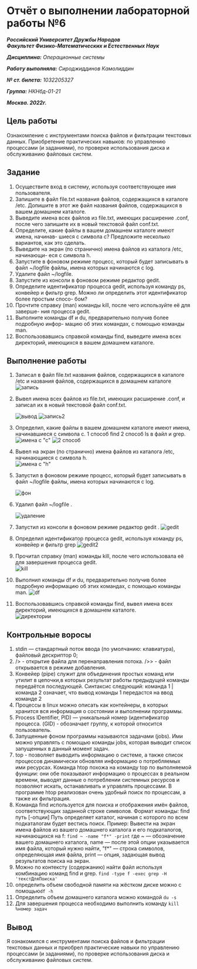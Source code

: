# Отчёт о выполнении лабораторной работы №6

***Российский Университет Дружбы Народов***  
***Факультет Физико-Математических и Естественных Наук***

***Дисциплина:*** *Операционные системы*

***Работу выполняла:*** *Сироджиддинов Камолиддин*

***№ ст. билета:*** *1032205327*

***Группа:*** *НКНбд-01-21*

***Москва. 2022г.***

## Цель работы

Ознакомление с инструментами поиска файлов и фильтрации текстовых данных. Приобретение практических навыков: по управлению процессами (и заданиями), по проверке использования диска и обслуживанию файловых систем.

## Задание

1. Осуществите вход в систему, используя соответствующее имя пользователя.
2. Запишите в файл file.txt названия файлов, содержащихся в каталоге /etc.
   Допишите в этот же файл названия файлов, содержащихся в вашем домашнем
   каталоге.
3. Выведите имена всех файлов из file.txt, имеющих расширение .conf, после
   чего запишите их в новый текстовой файл conf.txt.
4. Определите, какие файлы в вашем домашнем каталоге имеют имена, начинав-
   шиеся с символа c? Предложите несколько вариантов, как это сделать.
5. Выведите на экран (по странично) имена файлов из каталога /etc, начинающи-
   еся с символа h.
6. Запустите в фоновом режиме процесс, который будет записывать в файл
   ~/logfile файлы, имена которых начинаются с log.
7. Удалите файл ~/logfile.
8. Запустите из консоли в фоновом режиме редактор gedit.
9. Определите идентификатор процесса gedit, используя команду ps, конвейер и
   фильтр grep. Можно ли определить этот идентификатор более простым спосо-
   бом?
10. Прочтите справку (man) команды kill, после чего используйте её для заверше-
    ния процесса gedit.
11. Выполните команды df и du, предварительно получив более подробную инфор-
    мацию об этих командах, с помощью команды man.
12. Воспользовавшись справкой команды find, выведите имена всех директорий,
    имеющихся в вашем домашнем каталоге.

## Выполнение работы

1. Записал в файл file.txt названия файлов, содержащихся в каталоге /etс и названия файлов, содержащихся в домашнем каталоге 
   ![запись](https://github.com/Chapalok/study_2021-2022_os-intro/blob/master/labs/lab06/report/image/2022-05-06_22-50-40.png?raw=true)

2. Вывел имена всех файлов из file.txt, имеющих расширение .conf, и записал их в новый текстовой файл conf.txt.

   ![вывод](https://github.com/Chapalok/study_2021-2022_os-intro/blob/master/labs/lab06/report/image/2022-05-06_22-54-28.png?raw=true)
   ![запись2](https://github.com/Chapalok/study_2021-2022_os-intro/blob/master/labs/lab06/report/image/2022-05-06_22-56-06.png?raw=true)

3. Определил, какие файлы в вашем домашнем каталоге имеют имена, начинавшиеся с символа с. 1 способ find 2 способ ls в файл и grep.
   ![имена с "с"](https://github.com/Chapalok/study_2021-2022_os-intro/blob/master/labs/lab06/report/image/2022-05-06_22-58-14.png?raw=true)
   ![2 способ](https://github.com/Chapalok/study_2021-2022_os-intro/blob/master/labs/lab06/report/image/2022-05-06_22-59-22.png?raw=true)

4. Вывел на экран (по странично) имена файлов из каталога /etc, начинающиеся с символа h.   
   ![имена с "h"](https://github.com/Chapalok/study_2021-2022_os-intro/blob/master/labs/lab06/report/image/2022-05-06_23-00-58.png?raw=true)

5. Запустил в фоновом режиме процесс, который будет записывать в файл ~/logfile файлы, имена которых начинаются с log.

   ![фон](https://github.com/Chapalok/study_2021-2022_os-intro/blob/master/labs/lab06/report/image/2022-05-06_23-02-38.png?raw=true)

6. Удалил файл ~/logfile .

   ![удаление](https://github.com/Chapalok/study_2021-2022_os-intro/blob/master/labs/lab06/report/image/2022-05-06_23-03-47.png?raw=true)

7. Запустил из консоли в фоновом режиме редактор gedit .
   ![gedit](https://github.com/Chapalok/study_2021-2022_os-intro/blob/master/labs/lab06/report/image/2022-05-06_23-04-57.png?raw=true)

8. Определил идентификатор процесса gedit, используя команду ps, конвейер и фильтр grep
   ![gedit2](https://github.com/Chapalok/study_2021-2022_os-intro/blob/master/labs/lab06/report/image/2022-05-06_23-06-57.png?raw=true)

9. Прочитал справку (man) команды kill, после чего использовала её для завершения процесса gedit.   
   ![kill](https://github.com/Chapalok/study_2021-2022_os-intro/blob/master/labs/lab06/report/image/2022-05-06_23-09-46.png?raw=true)

10. Выполнил команды df и du, предварительно получив более подробную информацию об этих командах, с помощью команды man. 
    ![df](https://github.com/Chapalok/study_2021-2022_os-intro/blob/master/labs/lab06/report/image/2022-05-06_23-11-05.png?raw=true)

11. Воспользовавшись справкой команды find, вывел имена всех директорий, имеющихся в домашнем каталоге.  
    ![директории](https://github.com/Chapalok/study_2021-2022_os-intro/blob/master/labs/lab06/report/image/2022-05-06_23-12-35.png?raw=true)

## Контрольные воросы

1. stdin — стандартный поток ввода (по умолчанию: клавиатура), файловый дескриптор 0;
2. /> - открытие файла для перенаправления потока.
   />> - файл открывается в режиме добавления.
3. Конвейер (pipe) служит для объединения простых команд или утилит в цепочки,в которых результат работы предыдущей команды передаётся последующей. Синтаксис следующий:
   команда 1 | команда 2
   означает, что вывод команды 1 передастся на ввод команде 2
4. Процессы в linux можно описать как контейнеры, в которых хранится вся информация о состоянии и выполнении программы.
5. Process IDentifier, PID) — уникальный номер (идентификатор процесса. (GID) - обозначает группу, к которой относится пользователь.
6. Запущенные фоном программы называются задачами (jobs). Ими можно управлять с помощью команды jobs, которая выводит список запущенных в данный момент задач.
7. top - позволяет выводить информацию о системе, а также список процессов динамически обновляя информацию о потребляемых ими ресурсах.
   Команда htop похожа на команду top по выполняемой функции: они обе показывают информацию о процессах в реальном времени, выводят данные о потреблении системных ресурсов и позволяют искать, останавливать и управлять процессами.
   В программе htop реализован очень удобный поиск по процессам, а также их фильтрация.
8. Команда find используется для поиска и отображения имён файлов, соответствующих заданной строке символов.
   Формат команды:
   find путь [-опции]
   Путь определяет каталог, начиная с которого по всем подкаталогам будет вестись поиск.
   Пример:
   Вывести на экран имена файлов из вашего домашнего каталога и его подкаталогов, начинающихся на f:
   `find ~ -name "f*" -print`
   где ~ — обозначение вашего домашнего каталога, name — после этой опции указывается имя файла, который нужно найти, "f\*" — строка символов, определяющая имя файла, print — опция, задающая вывод результатов поиска на экран.
9. Можно по контексту (содержанию) найти файл используя комбинацию команд find и grep. `find -type f -exec grep -H 'текстДляПоиска' `
10. определить объем свободной памяти на жёстком диске можно с помощью`df -h`
11. Определить объем домашнего каталога можно командой `du -s`
12. Для завершения процесса необходимо выполнить команду
    `kill %номер задач`

## Вывод

Я ознакомился с инструментами поиска файлов и фильтрации текстовых данных и приобрел практические навыки по управлению процессами (и заданиями), по проверке использования диска и обслуживанию файловых систем.
